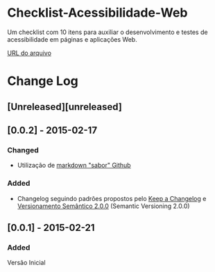 # Checklist-Acessibilidade-Web
Um checklist com 10 itens para auxiliar o desenvolvimento e testes de acessibilidade em páginas e aplicações Web.

[URL do arquivo](https://github.com/reinaldoferraz/Checklist-Acessibilidade-Web/blob/master/checklist-texto.txt)

# Change Log

## [Unreleased][unreleased]


## [0.0.2] - 2015-02-17
### Changed
- Utilização de [markdown "sabor" Github](https://help.github.com/articles/github-flavored-markdown/)

### Added
- Changelog seguindo padrões propostos pelo [Keep a Changelog](http://keepachangelog.com/) e [Versionamento Semântico 2.0.0](http://semver.org/lang/pt-BR/) (Semantic Versioning 2.0.0)

## [0.0.1] - 2015-02-21
### Added
Versão Inicial


